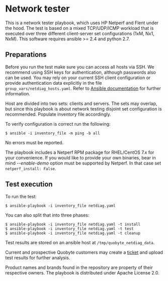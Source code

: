 Network tester
==============

This is a network tester playbook, which uses HP Netperf and Flent under the hood. The test is based on a mixed TCP/UDP/ICMP workload that is executed over three different client-server set configurations (1xM, Nx1, NxM). This software requires ansible >= 2.4 and python 2.7.

Preparations
------------
Before you run the test make sure you can access all hosts via SSH. We recommend using SSH keys for authentication, although passwords also can be used. You may rely on your current SSH client configuration or provide authentication data explicitly in the file `group_vars/netdiag_hosts.yaml`. Refer to [Ansible documentation](https://docs.ansible.com/ansible/latest/user_guide/intro_inventory.html#list-of-behavioral-inventory-parameters) for further information.

Host are divided into two sets: clients and servers. The sets may overlap, but since this playbook is about network testing disjoint set configuration is recommended. Populate inventory file accordingly.

To verify configuration is correct run the following:

```
$ ansible -i inventory_file -m ping -b all
```

No errors must be reported.

The playbook includes a Netperf RPM package for RHEL/CentOS 7.x for your convenience. If you would like to provide your own binaries, bear in mind *--enable-demo* option must be supported by Netperf. In that case set `netperf_install: False`.

Test execution
--------------
To run the test:

```
$ ansible-playbook -i inventory_file netdiag.yaml
```

You can also split that into three phases:

```
$ ansible-playbook -i inventory_file netdiag.yaml -t install
$ ansible-playbook -i inventory_file netdiag.yaml -t test
$ ansible-playbook -i inventory_file netdiag.yaml -t cleanup
```

Test results are stored on an ansible host at `/tmp/quobyte_netdiag_data`.

Current and prospective Quobyte customers may create a [ticket](https://tickets.quobyte.com) and upload test results for further analysis.

Product names and brands found in the repository are property of their respective owners. The playbook is distributed under Apache License 2.0.
